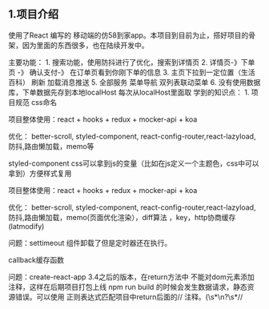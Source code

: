 ## 1.项目介绍  
使用了React 编写的 移动端的仿58到家app。本项目到目前为止，搭好项目的骨架，因为里面的东西很多，也在陆续开发中。

主要功能：
    1. 搜索功能，使用防抖进行了优化，搜索到详情页
        2. 详情页-》下单页 -》 确认支付-》 在订单页看到你刚下单的信息
        3. 主页下拉到一定位置（生活百科） 刷新 加载消息推送 
        5. 全部服务 菜单导航 双列表联动菜单 
        6. 没有使用数据库，下单数据先存到本地localHost 每次从localHost里面取 
学到的知识点：
        1. 项目规范 css命名



项目整体使用：react + hooks + redux + mocker-api + koa

优化：  better-scroll, styled-component, react-config-router,react-lazyload,防抖,路由懒加载，memo等

styled-component css可以拿到js的变量（比如在js定义一个主题色，css中可以拿到）方便样式复用 

项目整体使用：react + hooks + redux + mocker-api + koa

优化：  better-scroll, styled-component, react-config-router,react-lazyload,防抖,路由懒加载，memo(页面优化渲染），diff算法 ，key，http协商缓存(latmodify)

问题：settimeout 组件卸载了但是定时器还在执行。

callback缓存函数  

问题：create-react-app 3.4之后的版本，在return方法中 不能对dom元素添加注释，这样在后期项目打包上线 npm run build 的时候会发生数据请求，静态资源错误。可以使用 正则表达式匹配项目中return后面的// 注释。\(\s*\n?\s*//